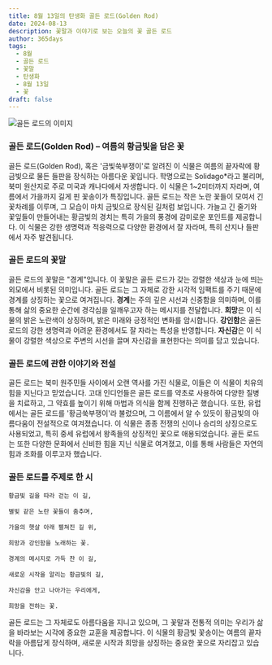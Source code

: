 ```yaml
---
title: 8월 13일의 탄생화 골든 로드(Golden Rod)
date: 2024-08-13
description: 꽃말과 이야기로 보는 오늘의 꽃 골든 로드
author: 365days
tags:
  - 8월
  - 골든 로드
  - 꽃말
  - 탄생화
  - 8월 13일
  - 꽃
draft: false
---
```



![골든 로드의 이미지](https://cdn.pixabay.com/photo/2016/08/11/21/26/golden-rod-1586871_1280.jpg#center)


### 골든 로드(Golden Rod) – 여름의 황금빛을 담은 꽃

골든 로드(Golden Rod), 혹은 '금빛쑥부쟁이'로 알려진 이 식물은 여름의 끝자락에 황금빛으로 물든 들판을 장식하는 아름다운 꽃입니다. 학명으로는 Solidago*라고 불리며, 북미 원산지로 주로 미국과 캐나다에서 자생합니다. 이 식물은 1~2미터까지 자라며, 여름에서 가을까지 길게 핀 꽃송이가 특징입니다. 골든 로드는 작은 노란 꽃들이 모여서 긴 꽃차례를 이루며, 그 모습이 마치 금빛으로 장식된 길처럼 보입니다. 가늘고 긴 줄기와 꽃잎들이 만들어내는 황금빛의 경치는 특히 가을의 풍경에 감미로운 포인트를 제공합니다. 이 식물은 강한 생명력과 적응력으로 다양한 환경에서 잘 자라며, 특히 산지나 들판에서 자주 발견됩니다.

### 골든 로드의 꽃말

골든 로드의 꽃말은 "경계"입니다. 이 꽃말은 골든 로드가 갖는 강렬한 색상과 눈에 띄는 외모에서 비롯된 의미입니다. 골든 로드는 그 자체로 강한 시각적 임팩트를 주기 때문에 경계를 상징하는 꽃으로 여겨집니다. **경계**는 주의 깊은 시선과 신중함을 의미하며, 이를 통해 삶의 중요한 순간에 경각심을 일깨우고자 하는 메시지를 전달합니다. **희망**은 이 식물의 밝은 노란색이 상징하며, 밝은 미래와 긍정적인 변화를 암시합니다. **강인함**은 골든 로드의 강한 생명력과 어려운 환경에서도 잘 자라는 특성을 반영합니다. **자신감**은 이 식물이 강렬한 색상으로 주변의 시선을 끌며 자신감을 표현한다는 의미를 담고 있습니다.

### 골든 로드에 관한 이야기와 전설

골든 로드는 북미 원주민들 사이에서 오랜 역사를 가진 식물로, 이들은 이 식물이 치유의 힘을 지닌다고 믿었습니다. 고대 인디언들은 골든 로드를 약초로 사용하여 다양한 질병을 치료하고, 그 약효를 높이기 위해 마법과 의식을 함께 진행하곤 했습니다. 또한, 유럽에서는 골든 로드를 '황금쑥부쟁이'라 불렀으며, 그 이름에서 알 수 있듯이 황금빛의 아름다움이 전설적으로 여겨졌습니다. 이 식물은 종종 전쟁의 신이나 승리의 상징으로도 사용되었고, 특히 중세 유럽에서 왕족들의 상징적인 꽃으로 애용되었습니다. 골든 로드는 또한 다양한 문화에서 신비한 힘을 지닌 식물로 여겨졌고, 이를 통해 사람들은 자연의 힘과 조화를 이루고자 했습니다.

### 골든 로드를 주제로 한 시

	황금빛 길을 따라 걷는 이 길,
	
	별빛 같은 노란 꽃들이 춤추며,
	
	가을의 햇살 아래 펼쳐진 길 위,
	
	희망과 강인함을 노래하는 꽃.
	
	경계의 메시지로 가득 찬 이 길,
	
	새로운 시작을 알리는 황금빛의 길,
	
	자신감을 안고 나아가는 우리에게,
	
	희망을 전하는 꽃.
	
골든 로드는 그 자체로도 아름다움을 지니고 있으며, 그 꽃말과 전통적 의미는 우리가 삶을 바라보는 시각에 중요한 교훈을 제공합니다. 이 식물의 황금빛 꽃송이는 여름의 끝자락을 아름답게 장식하며, 새로운 시작과 희망을 상징하는 중요한 꽃으로 자리잡고 있습니다.